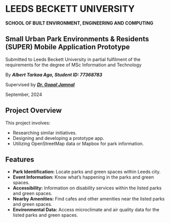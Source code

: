 # LEEDS BECKETT UNIVERSITY
**SCHOOL OF BUILT ENVIRONMENT, ENGINEERING AND COMPUTING**


## Small Urban Park Environments &amp; Residents (SUPER) Mobile Application Prototype

Submitted to Leeds Beckett University in partial fulfilment of the requirements for the degree of MSc Information and Technology 

By ***Albert Tarkaa Ago, Student ID: 77368783***

Supervised by ***[Dr. Gopal Jamnal](https://www.leedsbeckett.ac.uk/staff/dr-gopal-jamnal)***

September, 2024


## Project Overview

This project involves:
- Researching similar initiatives.
- Designing and developing a prototype app.
- Utilizing OpenStreetMap data or Mapbox for park information.

## Features

- **Park Identification:** Locate parks and green spaces within Leeds city.
- **Event Information:** Know what’s happening in the parks and green spaces.
- **Accessibility:** Information on disability services within the listed parks and green spaces.
- **Nearby Amenities:** Find cafes and other amenities near the listed parks and green spaces.
- **Environmental Data:** Access microclimate and air quality data for the listed parks and green spaces.
